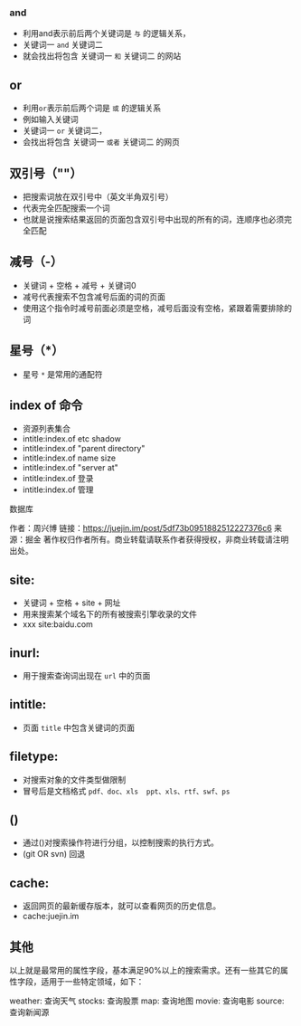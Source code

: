 ### and
- 利用and表示前后两个关键词是 `与` 的逻辑关系，
- 关键词一 `and` 关键词二
- 就会找出将包含 关键词一 `和` 关键词二 的网站


## or
- 利用`or`表示前后两个词是 `或` 的逻辑关系
- 例如输入关键词
- 关键词一 `or` 关键词二，
- 会找出将包含 关键词一 `或者` 关键词二 的网页


## 双引号（""）
- 把搜索词放在双引号中（英文半角双引号）
- 代表完全匹配搜索一个词
- 也就是说搜索结果返回的页面包含双引号中出现的所有的词，连顺序也必须完全匹配


## 减号（-）
- 关键词 + 空格 + 减号 + 关键词0
- 减号代表搜索不包含减号后面的词的页面
- 使用这个指令时减号前面必须是空格，减号后面没有空格，紧跟着需要排除的词


## 星号（\*）
- 星号 `*` 是常用的通配符


## index of 命令
- 资源列表集合
- intitle:index.of etc shadow
- intitle:index.of "parent directory"
- intitle:index.of name size
- intitle:index.of "server at"
- intitle:index.of 登录
- intitle:index.of 管理

数据库

作者：周兴博
链接：https://juejin.im/post/5df73b0951882512227376c6
来源：掘金
著作权归作者所有。商业转载请联系作者获得授权，非商业转载请注明出处。


## site: 
- 关键词 + 空格 + site + 网址
- 用来搜索某个域名下的所有被搜索引擎收录的文件
- xxx site:baidu.com


## inurl:
- 用于搜索查询词出现在 `url` 中的页面


## intitle:
- 页面 `title` 中包含关键词的页面


## filetype:
- 对搜索对象的文件类型做限制
- 冒号后是文档格式 `pdf、doc、xls  ppt、xls、rtf、swf、ps`


## ()
- 通过()对搜索操作符进行分组，以控制搜索的执行方式。
- (git OR svn) 回退


## cache:
- 返回网页的最新缓存版本，就可以查看网页的历史信息。
- cache:juejin.im



## 其他

以上就是最常用的属性字段，基本满足90%以上的搜索需求。还有一些其它的属性字段，适用于一些特定领域，如下：

weather: 查询天气
stocks: 查询股票
map: 查询地图
movie: 查询电影
source: 查询新闻源